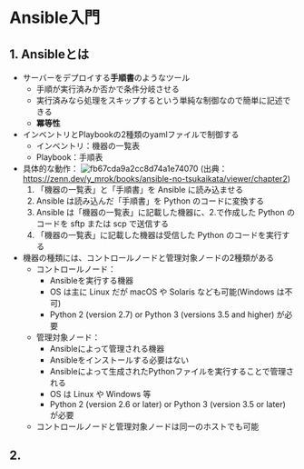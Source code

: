 # Ansible入門

## 1. Ansibleとは
- サーバーをデプロイする**手順書**のようなツール
  - 手順が実行済みか否かで条件分岐させる
  - 実行済みなら処理をスキップするという単純な制御なので簡単に記述できる
  - **冪等性**
- インベントリとPlaybookの2種類のyamlファイルで制御する
  - インベントリ：機器の一覧表
  - Playbook：手順表
- 具体的な動作：
![fb67cda9a2cc8d74a1e74070](https://github.com/IzmYuta/TIL/assets/104307371/ecdb35c8-7d95-48a6-b507-5c5198f91ee9)
(出典：https://zenn.dev/y_mrok/books/ansible-no-tsukaikata/viewer/chapter2)
  1. 「機器の一覧表」と「手順書」を Ansible に読み込ませる
  2. Ansible は読み込んだ「手順書」を Python のコードに変換する
  3. Ansible は「機器の一覧表」に記載した機器に、2.で作成した Python のコードを sftp または scp で送信する
  4. 「機器の一覧表」に記載した機器は受信した Python のコードを実行する
- 機器の種類には、コントロールノードと管理対象ノードの2種類がある
  - コントロールノード：
    - Ansibleを実行する機器
    - OS は主に Linux だが macOS や Solaris なども可能(Windows は不可)
    - Python 2 (version 2.7) or Python 3 (versions 3.5 and higher) が必要
  - 管理対象ノード：
    - Ansibleによって管理される機器
    - Ansibleをインストールする必要はない
    - Ansibleによって生成されたPythonファイルを実行することで管理される
    - OS は Linux や Windows 等
    - Python 2 (version 2.6 or later) or Python 3 (version 3.5 or later) が必要
  - コントロールノードと管理対象ノードは同一のホストでも可能

## 2.
